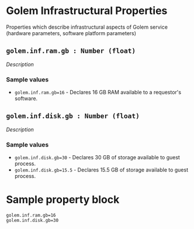 # Golem Infrastructural Properties
Properties which describe infrastructural aspects of Golem service (hardware parameters, software platform parameters)

## `golem.inf.ram.gb : Number (float)`
_Description_
### Sample values
* `golem.inf.ram.gb=16` - Declares 16 GB RAM available to a requestor's software.


## `golem.inf.disk.gb : Number (float)`
_Description_

### Sample values
* `golem.inf.disk.gb=30` - Declares 30 GB of storage available to guest process.
* `golem.inf.disk.gb=15.5` - Declares 15.5 GB of storage available to guest process.



# Sample property block
```
golem.inf.ram.gb=16
golem.inf.disk.gb=30
```
